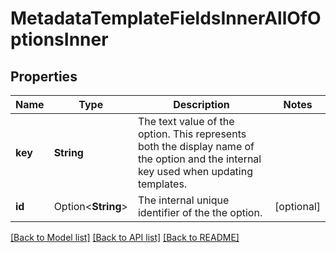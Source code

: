 # MetadataTemplateFieldsInnerAllOfOptionsInner

## Properties

Name | Type | Description | Notes
------------ | ------------- | ------------- | -------------
**key** | **String** | The text value of the option. This represents both the display name of the option and the internal key used when updating templates. | 
**id** | Option<**String**> | The internal unique identifier of the the option. | [optional]

[[Back to Model list]](../README.md#documentation-for-models) [[Back to API list]](../README.md#documentation-for-api-endpoints) [[Back to README]](../README.md)


